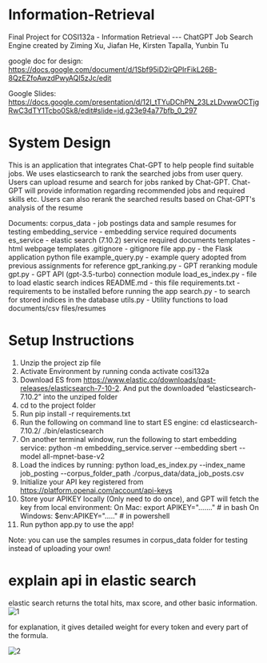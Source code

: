 # Information-Retrieval
Final Project for COSI132a - Information Retrieval --- ChatGPT Job Search Engine
created by Ziming Xu, Jiafan He, Kirsten Tapalla, Yunbin Tu

google doc for design:
https://docs.google.com/document/d/1Sbf95iD2irQPIrFikL26B-8QzEZfoAwzdPwyAQI5zJc/edit

Google Slides:
https://docs.google.com/presentation/d/12I_tTYuDChPN_23LzLDvwwOCTjgRwC3dTY1Tcbo0Sk8/edit#slide=id.g23e94a77bfb_0_297


# System Design
This is an application that integrates Chat-GPT to help people find suitable jobs.
We uses elasticsearch to rank the searched jobs from user query.
Users can upload resume and search for jobs ranked by Chat-GPT. Chat-GPT will provide information regarding recommended jobs and required skills etc.
Users can also rerank the searched results based on Chat-GPT's analysis of the resume

Documents:
corpus_data                 - job postings data and sample resumes for testing
embedding_service           - embedding service required documents 
es_service                  - elastic search (7.10.2) service required documents 
templates                   - html webpage templates 
.gitignore                  - gitignore file 
app.py                      - the Flask application python file
example_query.py            - example query adopted from previous assignments for reference
gpt_ranking.py              - GPT reranking module
gpt.py                      - GPT API (gpt-3.5-turbo) connection module
load_es_index.py            - file to load elastic search indices
README.md                   - this file
requirements.txt            - requirements to be installed before running the app
search.py                   - to search for stored indices in the database
utils.py                    - Utility functions to load documents/csv files/resumes


# Setup Instructions 
1. Unzip the project zip file
2. Activate Environment by running conda activate cosi132a
3. Download ES from https://www.elastic.co/downloads/past-releases/elasticsearch-7-10-2. 
And put the downloaded “elasticsearch-7.10.2” into the unziped folder
4. cd to the project folder
5. Run pip install -r requirements.txt
6. Run the following on command line to start ES engine: 
        cd elasticsearch-7.10.2/
        ./bin/elasticsearch
7. On another terminal window, run the following to start embedding service:
        python -m embedding_service.server --embedding sbert  --model all-mpnet-base-v2
8. Load the indices by running:
        python load_es_index.py --index_name job_posting --corpus_folder_path ./corpus_data/data_job_posts.csv
9. Initialize your API key registered from https://platform.openai.com/account/api-keys
10. Store your APIKEY locally (Only need to do once), and GPT will fetch the key from local environment:
    On Mac:
        export APIKEY="......."  # in bash
    On Windows:
        $env:APIKEY="....." # in powershell
11. Run python app.py to use the app! 

Note: you can use the samples resumes in corpus_data folder for testing instead of uploading your own! 


# explain api in elastic search

elastic search returns the total hits, max score, and other basic information.
![1](https://user-images.githubusercontent.com/60807383/236937626-f0a4cf37-55cc-48e7-83c0-38b43af4a09a.png)

for explanation, it gives detailed weight for every token and every part of the formula.

 ![2](https://user-images.githubusercontent.com/60807383/236937635-db51833e-2097-48f9-b202-9d5bb974484c.png)



